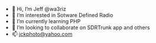 - 👋 Hi, I’m Jeff @wa3riz
- 👀 I’m interested in Sotware Defined Radio
- 🌱 I’m currently learning PHP
- 💞️ I’m looking to collaborate on SDRTrunk app and others
- 📫 jckphoto@yahoo.com

<!---
wa3riz/wa3riz is a ✨ special ✨ repository because its `README.md` (this file) appears on your GitHub profile.
You can click the Preview link to take a look at your changes.
--->
